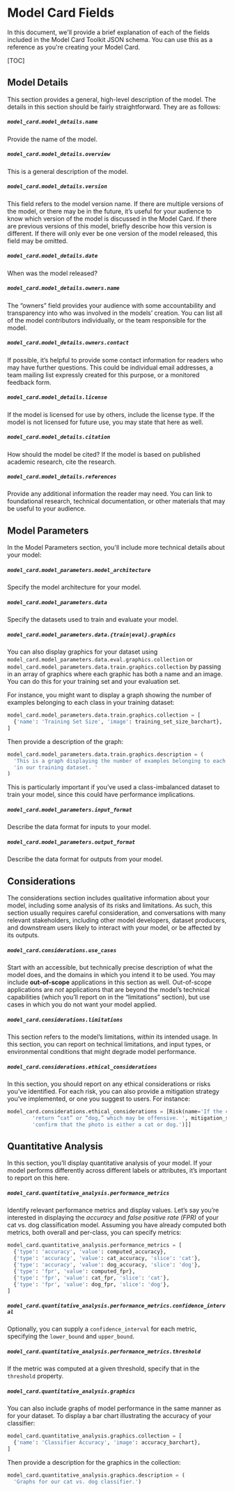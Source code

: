 # Model Card Fields

In this document, we'll provide a brief explanation of each of the fields
included in the Model Card Toolkit JSON schema. You can use this as a reference
as you're creating your Model Card.

[TOC]

## Model Details

This section provides a general, high-level description of the model. The
details in this section should be fairly straightforward. They are as follows:

##### `model_card.model_details.name`

Provide the name of the model.

##### `model_card.model_details.overview`

This is a general description of the model.

##### `model_card.model_details.version`

This field refers to the model version name. If there are multiple versions of
the model, or there may be in the future, it’s useful for your audience to know
which version of the model is discussed in the Model Card. If there are previous
versions of this model, briefly describe how this version is different. If there
will only ever be one version of the model released, this field may be omitted.

##### `model_card.model_details.date`

When was the model released?

##### `model_card.model_details.owners.name`

The “owners” field provides your audience with some accountability and
transparency into who was involved in the models’ creation. You can list all of
the model contributors individually, or the team responsible for the model.

##### `model_card.model_details.owners.contact`

If possible, it’s helpful to provide some contact information for readers who
may have further questions. This could be individual email addresses, a team
mailing list expressly created for this purpose, or a monitored feedback form.

##### `model_card.model_details.license`

If the model is licensed for use by others, include the license type. If the
model is not licensed for future use, you may state that here as well.

##### `model_card.model_details.citation`

How should the model be cited? If the model is based on published academic
research, cite the research.

##### `model_card.model_details.references`

Provide any additional information the reader may need. You can link to
foundational research, technical documentation, or other materials that may be
useful to your audience.

## Model Parameters

In the Model Parameters section, you'll include more technical details about
your model:

##### `model_card.model_parameters.model_architecture`

Specify the model architecture for your model.

##### `model_card.model_parameters.data`

Specify the datasets used to train and evaluate your model.

##### `model_card.model_parameters.data.{train|eval}.graphics`

You can also display graphics for your dataset using
`model_card.model_parameters.data.eval.graphics.collection` or
`model_card.model_parameters.data.train.graphics.collection` by passing in an
array of graphics where each graphic has both a name and an image. You can do
this for your training set and your evaluation set.

For instance, you might want to display a graph showing the number of examples
belonging to each class in your training dataset:

```python
model_card.model_parameters.data.train.graphics.collection = [
  {'name': 'Training Set Size', 'image': training_set_size_barchart},
]
```

Then provide a description of the graph:

```python
model_card.model_parameters.data.train.graphics.description = (
  'This is a graph displaying the number of examples belonging to each class '
  'in our training dataset. '
)
```

This is particularly important if you’ve used a class-imbalanced dataset to
train your model, since this could have performance implications.

##### `model_card.model_parameters.input_format`

Describe the data format for inputs to your model.

##### `model_card.model_parameters.output_format`

Describe the data format for outputs from your model.

## Considerations

The considerations section includes qualitative information about your model,
including some analysis of its risks and limitations. As such, this section
usually requires careful consideration, and conversations with many relevant
stakeholders, including other model developers, dataset producers, and
downstream users likely to interact with your model, or be affected by its
outputs.

##### `model_card.considerations.use_cases`

Start with an accessible, but technically precise description of what the model
does, and the domains in which you intend it to be used. You may include
**out-of-scope** applications in this section as well. Out-of-scope applications
are *not* applications that are beyond the model’s technical capabilities (which
you’ll report on in the “limitations” section), but use cases in which you do
not want your model applied.

##### `model_card.considerations.limitations`

This section refers to the model’s limitations, *within* its intended usage. In
this section, you can report on technical limitations, and input types, or
environmental conditions that might degrade model performance.

##### `model_card.considerations.ethical_considerations`

In this section, you should report on any ethical considerations or risks you’ve
identified. For each risk, you can also provide a mitigation strategy you’ve
implemented, or one you suggest to users. For instance:

```python
model_card.considerations.ethical_considerations = [Risk(name='If the cat vs dog classifier is run on a photo of a human, it will '
        'return “cat” or “dog,” which may be offensive. ', mitigation_strategy='When users upload a photo in the UI, a dialog box will prompt them to '
        'confirm that the photo is either a cat or dog.')]]
```

## Quantitative Analysis

In this section, you’ll display quantitative analysis of your model. If your
model performs differently across different labels or attributes, it’s important
to report on this here.

##### `model_card.quantitative_analysis.performance_metrics`

Identify relevant performance metrics and display values. Let’s say you’re
interested in displaying the *accuracy* and *false positive rate (FPR)* of your
cat vs. dog classification model. Assuming you have already computed both
metrics, both overall and per-class, you can specify metrics:

```python
model_card.quantitative_analysis.performance_metrics = [
  {'type': 'accuracy', 'value': computed_accuracy},
  {'type': 'accuracy', 'value': cat_accuracy, 'slice': 'cat'},
  {'type': 'accuracy', 'value': dog_accuracy, 'slice': 'dog'},
  {'type': 'fpr', 'value': computed_fpr},
  {'type': 'fpr', 'value': cat_fpr, 'slice': 'cat'},
  {'type': 'fpr', 'value': dog_fpr, 'slice': 'dog'},
]
```

##### `model_card.quantitative_analysis.performance_metrics.confidence_interval`

Optionally, you can supply a `confidence_interval` for each metric, specifying
the `lower_bound` and `upper_bound`.

##### `model_card.quantitative_analysis.performance_metrics.threshold`

If the metric was computed at a given threshold, specify that in the `threshold`
property.

##### `model_card.quantitative_analysis.graphics`

You can also include graphs of model performance in the same manner as for your
dataset. To display a bar chart illustrating the accuracy of your classifier:

```python
model_card.quantitative_analysis.graphics.collection = [
  {'name': 'Classifier Accuracy', 'image': accuracy_barchart},
]
```

Then provide a description for the graphics in the collection:

```python
model_card.quantitative_analysis.graphics.description = (
  'Graphs for our cat vs. dog classifier.')
```
